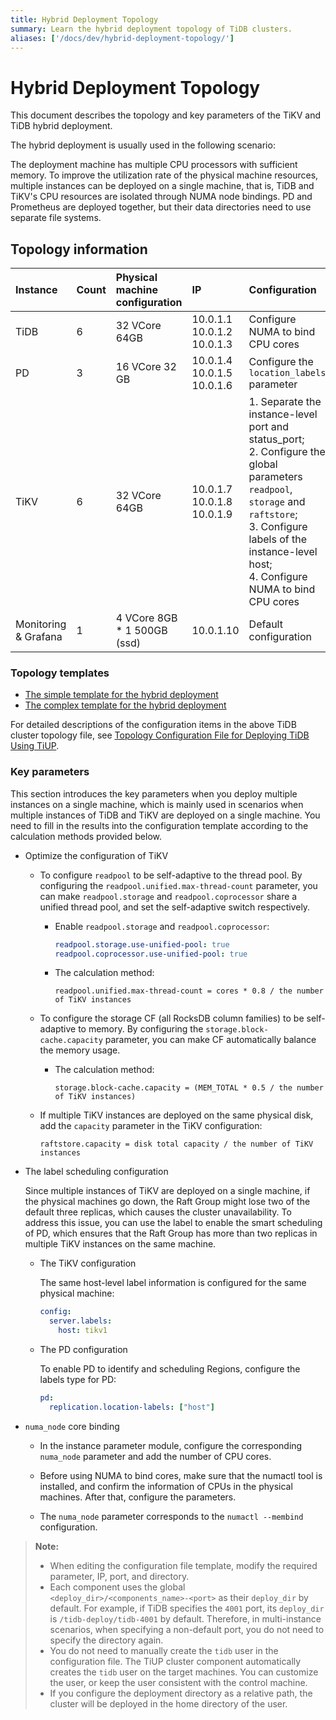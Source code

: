 ```yaml
---
title: Hybrid Deployment Topology
summary: Learn the hybrid deployment topology of TiDB clusters.
aliases: ['/docs/dev/hybrid-deployment-topology/']
---
```


# Hybrid Deployment Topology

This document describes the topology and key parameters of the TiKV and TiDB hybrid deployment.

The hybrid deployment is usually used in the following scenario:

The deployment machine has multiple CPU processors with sufficient memory. To improve the utilization rate of the physical machine resources, multiple instances can be deployed on a single machine, that is, TiDB and TiKV's CPU resources are isolated through NUMA node bindings. PD and Prometheus are deployed together, but their data directories need to use separate file systems.

## Topology information

| Instance | Count | Physical machine configuration | IP | Configuration |
| :-- | :-- | :-- | :-- | :-- |
| TiDB | 6 | 32 VCore 64GB | 10.0.1.1<br/> 10.0.1.2<br/> 10.0.1.3 | Configure NUMA to bind CPU cores |
| PD | 3 | 16 VCore 32 GB | 10.0.1.4<br/> 10.0.1.5<br/> 10.0.1.6 | Configure the `location_labels` parameter |
| TiKV | 6 | 32 VCore 64GB | 10.0.1.7<br/> 10.0.1.8<br/> 10.0.1.9 | 1. Separate the instance-level port and status_port; <br/> 2. Configure the global parameters `readpool`, `storage` and `raftstore`; <br/> 3. Configure labels of the instance-level host; <br/> 4. Configure NUMA to bind CPU cores |
| Monitoring & Grafana | 1 | 4 VCore 8GB * 1 500GB (ssd)  | 10.0.1.10 | Default configuration |

### Topology templates

- [The simple template for the hybrid deployment](https://github.com/pingcap/docs/blob/master/config-templates/simple-multi-instance.yaml)
- [The complex template for the hybrid deployment](https://github.com/pingcap/docs/blob/master/config-templates/complex-multi-instance.yaml)

For detailed descriptions of the configuration items in the above TiDB cluster topology file, see [Topology Configuration File for Deploying TiDB Using TiUP](/tiup/tiup-cluster-topology-reference.md).

### Key parameters

This section introduces the key parameters when you deploy multiple instances on a single machine, which is mainly used in scenarios when multiple instances of TiDB and TiKV are deployed on a single machine. You need to fill in the results into the configuration template according to the calculation methods provided below.

- Optimize the configuration of TiKV

    - To configure `readpool` to be self-adaptive to the thread pool. By configuring the `readpool.unified.max-thread-count` parameter, you can make `readpool.storage` and `readpool.coprocessor` share a unified thread pool, and set the self-adaptive switch respectively.

        - Enable `readpool.storage` and `readpool.coprocessor`:

            ```yaml
            readpool.storage.use-unified-pool: true
            readpool.coprocessor.use-unified-pool: true
            ```

        - The calculation method:

            ```
            readpool.unified.max-thread-count = cores * 0.8 / the number of TiKV instances
            ```

    - To configure the storage CF (all RocksDB column families) to be self-adaptive to memory. By configuring the `storage.block-cache.capacity` parameter, you can make CF automatically balance the memory usage.

        - The calculation method:

            ```
            storage.block-cache.capacity = (MEM_TOTAL * 0.5 / the number of TiKV instances)
            ```

    - If multiple TiKV instances are deployed on the same physical disk, add the `capacity` parameter in the TiKV configuration:

        ```
        raftstore.capacity = disk total capacity / the number of TiKV instances
        ```

- The label scheduling configuration

    Since multiple instances of TiKV are deployed on a single machine, if the physical machines go down, the Raft Group might lose two of the default three replicas, which causes the cluster unavailability. To address this issue, you can use the label to enable the smart scheduling of PD, which ensures that the Raft Group has more than two replicas in multiple TiKV instances on the same machine.

    - The TiKV configuration

        The same host-level label information is configured for the same physical machine:

        ```yml
        config:
          server.labels:
            host: tikv1
        ```

    - The PD configuration

        To enable PD to identify and scheduling Regions, configure the labels type for PD:

        ```yml
        pd:
          replication.location-labels: ["host"]
        ```

- `numa_node` core binding

    - In the instance parameter module, configure the corresponding `numa_node` parameter and add the number of CPU cores.
    
    - Before using NUMA to bind cores, make sure that the numactl tool is installed, and confirm the information of CPUs in the physical machines. After that, configure the parameters.

    - The `numa_node` parameter corresponds to the `numactl --membind` configuration.

> **Note:**
>
> - When editing the configuration file template, modify the required parameter, IP, port, and directory.
> - Each component uses the global `<deploy_dir>/<components_name>-<port>` as their `deploy_dir` by default. For example, if TiDB specifies the `4001` port, its `deploy_dir` is `/tidb-deploy/tidb-4001` by default. Therefore, in multi-instance scenarios, when specifying a non-default port, you do not need to specify the directory again.
> - You do not need to manually create the `tidb` user in the configuration file. The TiUP cluster component automatically creates the `tidb` user on the target machines. You can customize the user, or keep the user consistent with the control machine.
> - If you configure the deployment directory as a relative path, the cluster will be deployed in the home directory of the user.
